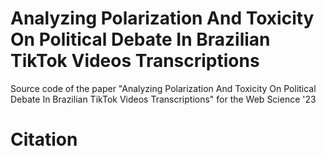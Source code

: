 # Analyzing Polarization And Toxicity On Political Debate In Brazilian TikTok Videos Transcriptions
Source code of the paper "Analyzing Polarization And Toxicity On Political Debate In Brazilian TikTok Videos Transcriptions" for the Web Science '23

# Citation